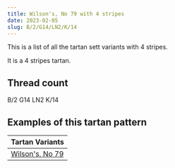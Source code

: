 ```yaml
---
title: Wilson's, No 79 with 4 stripes
date: 2023-02-05
slug: B/2/G14/LN2/K/14
---
```

This is a list of all the tartan sett variants with 4 stripes.

It is a 4 stripes tartan.


## Thread count
B/2 G14 LN2 K/14

## Examples of this tartan pattern

| Tartan Variants |
|---------------|
| [Wilson's, No 79](/variants/b/2/g14/ln2/k/14-b5480b0-g008000-k000000-lne0e0e0)||
